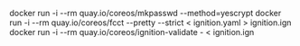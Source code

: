 docker run -i --rm quay.io/coreos/mkpasswd --method=yescrypt
docker run -i --rm quay.io/coreos/fcct --pretty --strict < ignition.yaml > ignition.ign
docker run -i --rm quay.io/coreos/ignition-validate - < ignition.ign
